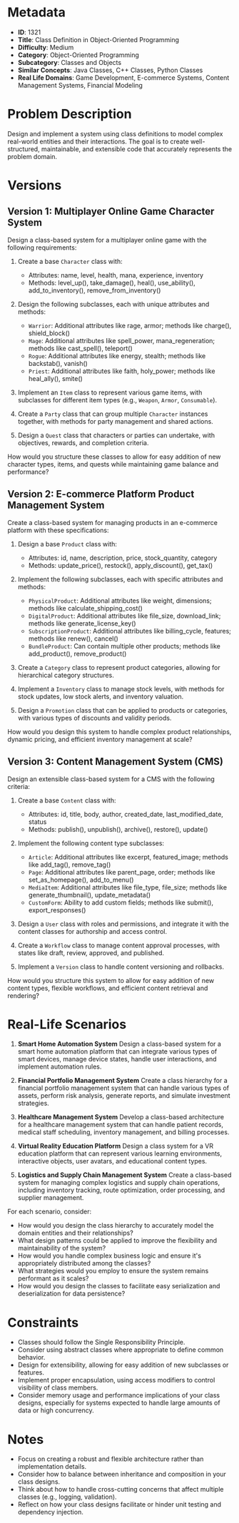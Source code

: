 # Metadata

- **ID**: 1321
- **Title**: Class Definition in Object-Oriented Programming
- **Difficulty**: Medium
- **Category**: Object-Oriented Programming
- **Subcategory**: Classes and Objects
- **Similar Concepts**: Java Classes, C++ Classes, Python Classes
- **Real Life Domains**: Game Development, E-commerce Systems, Content Management Systems, Financial Modeling

# Problem Description

Design and implement a system using class definitions to model complex real-world entities and their interactions. The goal is to create well-structured, maintainable, and extensible code that accurately represents the problem domain.

# Versions

## Version 1: Multiplayer Online Game Character System

Design a class-based system for a multiplayer online game with the following requirements:

1. Create a base `Character` class with:

   - Attributes: name, level, health, mana, experience, inventory
   - Methods: level_up(), take_damage(), heal(), use_ability(), add_to_inventory(), remove_from_inventory()

2. Design the following subclasses, each with unique attributes and methods:

   - `Warrior`: Additional attributes like rage, armor; methods like charge(), shield_block()
   - `Mage`: Additional attributes like spell_power, mana_regeneration; methods like cast_spell(), teleport()
   - `Rogue`: Additional attributes like energy, stealth; methods like backstab(), vanish()
   - `Priest`: Additional attributes like faith, holy_power; methods like heal_ally(), smite()

3. Implement an `Item` class to represent various game items, with subclasses for different item types (e.g., `Weapon`, `Armor`, `Consumable`).

4. Create a `Party` class that can group multiple `Character` instances together, with methods for party management and shared actions.

5. Design a `Quest` class that characters or parties can undertake, with objectives, rewards, and completion criteria.

How would you structure these classes to allow for easy addition of new character types, items, and quests while maintaining game balance and performance?

## Version 2: E-commerce Platform Product Management System

Create a class-based system for managing products in an e-commerce platform with these specifications:

1. Design a base `Product` class with:

   - Attributes: id, name, description, price, stock_quantity, category
   - Methods: update_price(), restock(), apply_discount(), get_tax()

2. Implement the following subclasses, each with specific attributes and methods:

   - `PhysicalProduct`: Additional attributes like weight, dimensions; methods like calculate_shipping_cost()
   - `DigitalProduct`: Additional attributes like file_size, download_link; methods like generate_license_key()
   - `SubscriptionProduct`: Additional attributes like billing_cycle, features; methods like renew(), cancel()
   - `BundleProduct`: Can contain multiple other products; methods like add_product(), remove_product()

3. Create a `Category` class to represent product categories, allowing for hierarchical category structures.

4. Implement a `Inventory` class to manage stock levels, with methods for stock updates, low stock alerts, and inventory valuation.

5. Design a `Promotion` class that can be applied to products or categories, with various types of discounts and validity periods.

How would you design this system to handle complex product relationships, dynamic pricing, and efficient inventory management at scale?

## Version 3: Content Management System (CMS)

Design an extensible class-based system for a CMS with the following criteria:

1. Create a base `Content` class with:

   - Attributes: id, title, body, author, created_date, last_modified_date, status
   - Methods: publish(), unpublish(), archive(), restore(), update()

2. Implement the following content type subclasses:

   - `Article`: Additional attributes like excerpt, featured_image; methods like add_tag(), remove_tag()
   - `Page`: Additional attributes like parent_page, order; methods like set_as_homepage(), add_to_menu()
   - `MediaItem`: Additional attributes like file_type, file_size; methods like generate_thumbnail(), update_metadata()
   - `CustomForm`: Ability to add custom fields; methods like submit(), export_responses()

3. Design a `User` class with roles and permissions, and integrate it with the content classes for authorship and access control.

4. Create a `Workflow` class to manage content approval processes, with states like draft, review, approved, and published.

5. Implement a `Version` class to handle content versioning and rollbacks.

How would you structure this system to allow for easy addition of new content types, flexible workflows, and efficient content retrieval and rendering?

# Real-Life Scenarios

1. **Smart Home Automation System**
   Design a class-based system for a smart home automation platform that can integrate various types of smart devices, manage device states, handle user interactions, and implement automation rules.

2. **Financial Portfolio Management System**
   Create a class hierarchy for a financial portfolio management system that can handle various types of assets, perform risk analysis, generate reports, and simulate investment strategies.

3. **Healthcare Management System**
   Develop a class-based architecture for a healthcare management system that can handle patient records, medical staff scheduling, inventory management, and billing processes.

4. **Virtual Reality Education Platform**
   Design a class system for a VR education platform that can represent various learning environments, interactive objects, user avatars, and educational content types.

5. **Logistics and Supply Chain Management System**
   Create a class-based system for managing complex logistics and supply chain operations, including inventory tracking, route optimization, order processing, and supplier management.

For each scenario, consider:

- How would you design the class hierarchy to accurately model the domain entities and their relationships?
- What design patterns could be applied to improve the flexibility and maintainability of the system?
- How would you handle complex business logic and ensure it's appropriately distributed among the classes?
- What strategies would you employ to ensure the system remains performant as it scales?
- How would you design the classes to facilitate easy serialization and deserialization for data persistence?

# Constraints

- Classes should follow the Single Responsibility Principle.
- Consider using abstract classes where appropriate to define common behavior.
- Design for extensibility, allowing for easy addition of new subclasses or features.
- Implement proper encapsulation, using access modifiers to control visibility of class members.
- Consider memory usage and performance implications of your class designs, especially for systems expected to handle large amounts of data or high concurrency.

# Notes

- Focus on creating a robust and flexible architecture rather than implementation details.
- Consider how to balance between inheritance and composition in your class designs.
- Think about how to handle cross-cutting concerns that affect multiple classes (e.g., logging, validation).
- Reflect on how your class designs facilitate or hinder unit testing and dependency injection.
